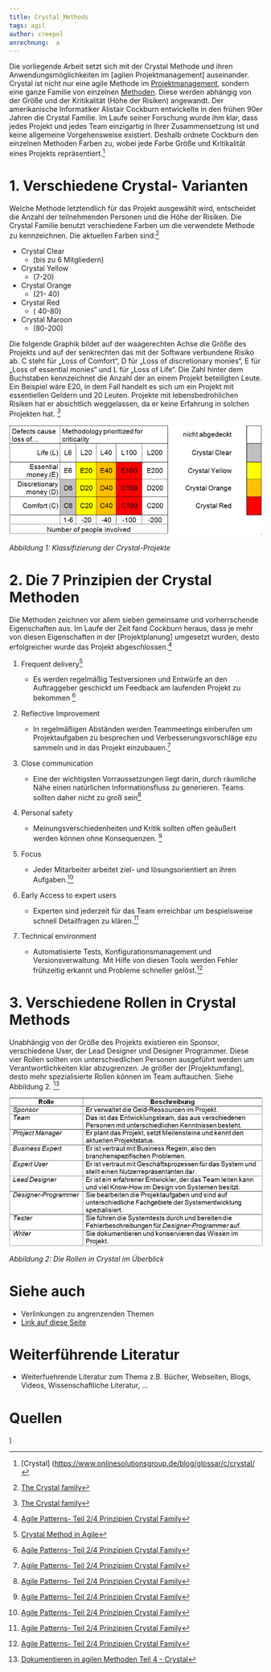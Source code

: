 ```yaml
---
title: Crystal_Methods
tags: agil 
author: creepol
anrechnung:  a
---
```


Die vorliegende Arbeit setzt sich mit der Crystal Methode und ihren Anwendungsmöglichkeiten im [agilen Projektmanagement] auseinander. Crystal ist nicht nur eine agile Methode im [Projektmanagement](Projektmanagement.md), sondern eine ganze Familie von einzelnen [Methoden](Methoden.md). Diese werden abhängig von der Größe und der Kritikalität (Höhe der Risiken) angewandt. Der amerikanische Informatiker Alistair Cockburn entwickelte in den frühen 90er Jahren die Crystal Familie. Im Laufe seiner Forschung wurde ihm klar, dass jedes Projekt und jedes Team einzigartig in Ihrer Zusammensetzung ist und keine allgemeine Vorgehensweise existiert. Deshalb ordnete Cockburn den einzelnen Methoden Farben zu, wobei jede Farbe Größe und Kritikalität eines Projekts repräsentiert.[^1]


# 1. Verschiedene Crystal- Varianten 

Welche Methode letztendlich für das Projekt ausgewählt wird, entscheidet die Anzahl der teilnehmenden Personen und die Höhe der Risiken. Die Crystal Familie benutzt verschiedene Farben um die verwendete Methode zu kennzeichnen. Die aktuellen Farben sind:[^2]

* Crystal Clear 
  - (bis zu 6 Mitgliedern)
* Crystal Yellow 
  - (7-20)
* Crystal Orange 
  - (21- 40)
* Crystal Red 
  - ( 40-80)
* Crystal Maroon 
   - (80-200)

Die folgende Graphik bildet auf der waagerechten Achse die Größe des Projekts und auf der senkrechten das mit der Software verbundene Risiko ab. C steht für „Loss of Comfort“, D für „Loss of discretionary monies“, E für „Loss of essential monies“ und L für „Loss of Life“. Die Zahl hinter dem Buchstaben kennzeichnet die Anzahl der an einem Projekt beteiligten Leute. 
Ein Beispiel wäre E20, in dem Fall handelt es sich um ein Projekt mit essentiellen Geldern und 20 Leuten. 
Projekte mit lebensbedrohlichen Risiken hat er absichtlich weggelassen, da er keine Erfahrung in solchen Projekten hat. [^2]

 ![Beispielabbildung](Crystal_Methods/CrystalMethods.png)



*Abbildung 1:* *Klassifizierung der Crystal-Projekte*


# 2. Die 7 Prinzipien der Crystal Methoden

Die Methoden zeichnen vor allem sieben gemeinsame und vorherrschende Eigenschaften aus. Im Laufe der Zeit fand Cockburn heraus, dass je mehr von diesen Eigenschaften in der [Projektplanung] umgesetzt wurden, desto erfolgreicher wurde das Projekt abgeschlossen.[^3]


1. Frequent delivery[^4]

	- Es werden regelmäßig Testversionen und Entwürfe an den Auftraggeber geschickt um 			Feedback am laufenden Projekt zu bekommen [^3]


2. Reflective Improvement

   -	In regelmäßigen Abständen werden Teammeetings einberufen um Projektaufgaben zu 			besprechen und Verbesserungsvorschläge ezu sammeln und in das Projekt einzubauen.[^3]
  

3. Close communication
	
    - Eine der wichtigsten Vorraussetzungen liegt darin, durch räumliche Nähe einen natürlichen 		Informationsfluss zu generieren. Teams sollten daher nicht zu groß sein[^3]


4. Personal safety
	
	  - Meinungsverschiedenheiten und Kritik sollten offen geäußert werden können ohne 			Konsequenzen. [^3]


5. Focus

	  - Jeder Mitarbeiter arbeitet ziel- und lösungsorientiert an ihren Aufgaben.[^3]

	
6. Early Access to expert users
	
	  - Experten sind jederzeit für das Team erreichbar um bespielsweise schnell Detailfragen zu 		klären.[^3]


7. Technical environment

	 - Automatisierte Tests, Konfigurationsmanagement und Versionsverwaltung. Mit Hilfe von diesen Tools werden Fehler frühzeitig erkannt und Probleme schneller gelöst.[^3]


# 3. Verschiedene Rollen in Crystal Methods

Unabhängig von der Größe des Projekts existieren ein Sponsor, verschiedene User, der Lead Designer und Designer Programmer. Diese vier Rollen sollten von unterschiedlichen Personen ausgeführt werden um Verantwortlichkeiten klar abzugrenzen. Je größer der [Projektumfang], desto mehr spezialisierte Rollen können im Team auftauchen. Siehe Abbildung 2. [^5]

![Beispielabbildung](Crystal_Methods/Projektrollen.png)

*Abbildung 2:* *Die Rollen in Crystal im Überblick*




# Siehe auch

* Verlinkungen zu angrenzenden Themen
* [Link auf diese Seite](Crystal_Methods.md)

# Weiterführende Literatur

* Weiterfuehrende Literatur zum Thema z.B. Bücher, Webseiten, Blogs, Videos, Wissenschaftliche Literatur, ...

# Quellen

[^1]: [Crystal] (https://www.onlinesolutionsgroup.de/blog/glossar/c/crystal/

)
[^2]: [The Crystal family](https://files.ifi.uzh.ch/rerg/amadeus/teaching/seminars/seminar_ws0304/04_05_Hollenstein_Rutz_Crystal_Ausarbeitung.pdf)
[^3]: [Agile Patterns- Teil 2/4 Prinzipien Crystal Family](http://www.anecon.com/blog/agile-patterns-teil-2-prinzipien-crystal-family/
)
[^4]: [Crystal Method in Agile](https://www.toolsqa.com/agile/crystal-method/)
[^5]: [Dokumentieren in agilen Methoden Teil 4 - Crystal](https://blog.sophist.de/2013/11/13/dokumentieren-in-agilen-methoden-teil-4-crystal/
)

